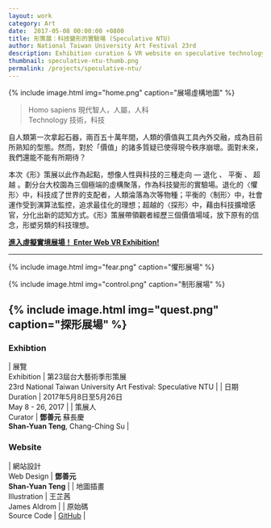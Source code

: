 ```yaml
---
layout: work 
category: Art
date:  2017-05-08 00:00:00 +0800
title: 形策展：科技變形的實驗場 (Speculative NTU)
author: National Taiwan University Art Festival 23rd
description: Exhibition curation & VR website on speculative technology at NTU Art Festival.
thumbnail: speculative-ntu-thumb.png
permalink: /projects/speculative-ntu/
---
```


{% include image.html
           img="home.png"
           caption="展場虛構地圖" %}

> Homo sapiens 現代智人，人屬，人科  
> Technology 技術，科技

自人類第一次拿起石器，兩百五十萬年間，人類的價值與工具內外交融，成為目前所熟知的型態。然而，對於「價值」的諸多質疑已使得現今秩序崩壞。面對未來，我們還能不能有所期待？

本次《形》策展以此作為起點，想像人性與科技的三種走向 — 退化 、 平衡 、 超越 。劃分台大校園為三個極端的虛構聚落，作為科技變形的實驗場。退化的〈懼形〉中，科技成了世界的支配者，人類淪落為次等物種；平衡的〈制形〉中，社會運作受到演算法監控，追求最佳化的理想；超越的〈探形〉中，藉由科技擴增感官，分化出新的認知方式。《形》策展帶領觀者經歷三個價值場域，放下原有的信念，形塑另類的科技理想。

**[進入虛擬實境展場！ Enter Web VR Exhibition!](/speculative-ntu-vr)**

---

{% include image.html
           img="fear.png"
           caption="懼形展場" %}

{% include image.html
           img="control.png"
           caption="制形展場" %}

{% include image.html
           img="quest.png"
           caption="探形展場" %}
---

### Exhibtion

| 展覽<br>Exhibition | 第23屆台大藝術季形策展<br>23rd National Taiwan University Art Festival: Speculative NTU | 
| 日期<br>Duration | 2017年5月8日至5月26日 <br>May 8 - 26, 2017 |
| 策展人<br>Curator | **鄧善元** 蘇長慶<br>**Shan-Yuan Teng**, Chang-Ching Su |

### Website

| 網站設計<br>Web Design | **鄧善元**<br>**Shan-Yuan Teng** |
| 地圖插畫<br>Illustration | 王芷茜<br>James Aldrom |
| 原始碼<br>Source Code | [GitHub](https://github.com/tanyuan/speculative-ntu-vr) |
